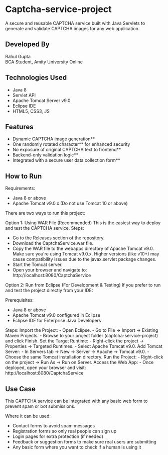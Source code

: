 # Captcha-service-project
A secure and reusable CAPTCHA service built with Java Servlets to generate and validate CAPTCHA images for any web application.

## Developed By
Rahul Gupta  
BCA Student, Amity University Online  

## Technologies Used
- Java 8  
- Servlet API  
- Apache Tomcat Server v9.0
- Eclipse IDE  
- HTML5, CSS3, JS


## Features
- Dynamic CAPTCHA image generation**
- One randomly rotated character** for enhanced security
- No exposure of original CAPTCHA text to frontend**
- Backend-only validation logic**
- Integrated with a secure user data collection form**

## How to Run

Requirements:
  - Java 8 or above
  - Apache Tomcat v9.0.x (Do not use Tomcat 10 or above)

There are two ways to run this project:

Option 1: Using WAR File (Recommended)
This is the easiest way to deploy and test the CAPTCHA service.
Steps:
  - Go to the Releases section of the repository.
  - Download the CaptchaService.war file.
  - Copy the WAR file to the webapps directory of Apache Tomcat v9.0.
      Make sure you're using Tomcat v9.0.x.
      Higher versions (like v10+) may cause compatibility issues due to the javax.servlet package changes.
  - Start the Tomcat server.
  - Open your browser and navigate to:
      http://localhost:8080/CaptchaService



Option 2: Run from Eclipse (For Development & Testing)
  If you prefer to run and test the project directly from your IDE:

Prerequisites:
  - Java 8 or above
  - Apache Tomcat v9.0 configured in Eclipse
  - Eclipse IDE for Enterprise Java Developers

Steps:
  Import the Project:
    - Open Eclipse.
    - Go to File → Import → Existing Maven Projects.
    - Browse to your project folder (captcha-service-project) and click Finish.
  Set the Target Runtime:
    - Right-click the project → Properties → Targeted Runtimes.
    - Select Apache Tomcat v9.0.
  Add Tomcat Server:
    - In Servers tab → New → Server → Apache → Tomcat v9.0.
    - Choose the same Tomcat installation directory.
  Run the Project:
    - Right-click on the project → Run As → Run on Server.
  Access the Web App:
    - Once deployed, open your browser and visit:
        http://localhost:8080/CaptchaService


## Use Case
This CAPTCHA service can be integrated with any basic web form to prevent spam or bot submissions.

Where it can be used:
- Contact forms to avoid spam messages
- Registration forms so only real people can sign up
- Login pages for extra protection (if needed)
- Feedback or suggestion forms to make sure real users are submitting
- Any basic form where you want to check if a human is using it

